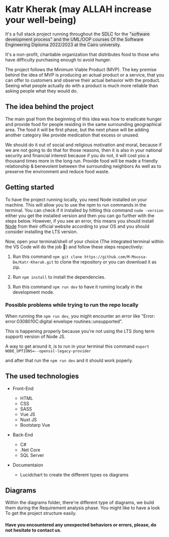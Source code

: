 # Katr Kherak (may ALLAH increase your well-being)

It's a full stack project running throughout the <span style="background: #eee;">SDLC</span> for the <span style="background: #eee;">"software development process" and the UML/OOP courses Of the Software Engineering Diploma 2022/2023 at the Cairo university</span>.

It's a non-profit, charitable organization that distributes food to those who have difficulty purchasing enough to avoid hunger.

The project follows the Minimum Viable Product (MVP). The key premise behind the idea of MVP is producing an actual product or a service, that you can offer to customers and observe their actual behavior with the product. Seeing what people actually do with a product is much more reliable than asking people what they would do.

## The idea behind the project

The main goal from the beginning of this idea was how to eradicate hunger and provide food for people residing in the same surrounding geographical area.
The food it will be first phase, but the next phase will be adding another category like provide medication that excess or unused.

We should do it out of social and religious motivation and moral, because if we are not going to do that for those reasons, then it is also in your national security and financial interest because if you do not, it will cost you a thousand times more in the long run.
Provide food will be made a friendly relationship & benevolent between the surrounding neighbors
As well as to preserve the environment and reduce food waste.

## Getting started

To have the project running locally, you need Node installed on your machine. This will allow you to use the npm to run commands in the terminal.
You can check if it installed by hitting this command `node -version` either you get the installed version and then you can go further with the steps below.
However, if you see an error, this means you should install [Node](https://nodejs.org/en/download/) from their official website according to your OS and you should consider installing the LTS version.

Now, open your terminal/shell of your choice (The integrated terminal within the VS Code will do the job :slightly_smiling_face:) and follow these steps respectively:

1. Run this command `npm git clone https://github.com/M-Moussa-De/Katr-Kherak.git` to clone the repository or you can download it as zip.

2. Run `npm install` to install the dependencies.

3. Run this command `npm run dev` to have it running locally in the development mode.

### Possible problems while trying to run the repo locally

When running the `npm run dev`, you might encounter an error like "Error: error:0308010C:digital envelope routines::unsupported".

This is happening properly because you're not using the LTS (long term support) version of Node JS.

A way to get around it, is to run in your terminal this command `export NODE_OPTIONS=--openssl-legacy-provider`

and after that run the `npm run dev` and it should work poperly.

## The used technologies

- Front-End

  - HTML
  - CSS
  - SASS
  - Vue JS
  - Nuxt JS
  - Bootstarp Vue

- Back-End

  - C#
  - .Net Core
  - SQL Server

- Documentaion

  - Lucidchart to create the different types os diagrams

## Diagrams

Within the diagrams folder, there're different type of diagrams, we build them during the Requirement analysis phase. You might like to have a look
To get the project structure easily.

#### Have you encountered any unexpected behaviors or errors, please, do not hesitate to contact us.
